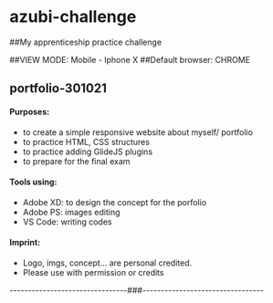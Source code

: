 # azubi-challenge
##My apprenticeship practice challenge

##VIEW MODE: Mobile - Iphone X
##Default browser: CHROME

  
  ## portfolio-301021

  #### Purposes:
  - to create a simple responsive website about myself/ portfolio
  - to practice HTML, CSS structures
  - to practice adding GlideJS plugins
  - to prepare for the final exam

  #### Tools using:
  - Adobe XD: to design the concept for the porfolio
  - Adobe PS: images editing
  - VS Code: writing codes
  
  #### Imprint:
  - Logo, imgs, concept... are personal credited.
  - Please use with permission or credits

--------------------------------###---------------------------------
